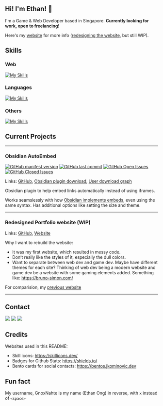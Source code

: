 ## Hi! I'm Ethan! 👋
I'm a Game & Web Developer based in Singapore. **Currently looking for work, open to freelancing!**

Here's my [website](https://gnoxnahte.com) for more info ([redesigning the website](https://gnoxnahte.dev), but still WIP).

## Skills
### Web
[![My Skills](https://skillicons.dev/icons?i=astro,angular,svelte,postgres)](https://skillicons.dev)
### Languages
[![My Skills](https://skillicons.dev/icons?i=js,html,css,ts,cpp,cs)](https://skillicons.dev)
### Others
[![My Skills](https://skillicons.dev/icons?i=unity,obsidian,github)](https://skillicons.dev)

## Current Projects
<hr>

### Obsidian AutoEmbed
[![GitHub manifest version](https://img.shields.io/github/manifest-json/v/gnoxnahte/obsidian-auto-embed)](https://github.com/GnoxNahte/obsidian-auto-embed/releases)
[![GitHub last commit](https://img.shields.io/github/last-commit/gnoxnahte/obsidian-auto-embed)](https://github.com/GnoxNahte/obsidian-auto-embed/commits/main/)
[![GitHub Open Issues](https://img.shields.io/github/issues/gnoxnahte/obsidian-auto-embed)](https://github.com/GnoxNahte/obsidian-auto-embed/issues)
[![GitHub Closed Issues](https://img.shields.io/github/issues-closed/gnoxnahte/obsidian-auto-embed)](https://github.com/GnoxNahte/obsidian-auto-embed/issues?q=is%3Aissue+is%3Aclosed)

Links: [GitHub](https://github.com/GnoxNahte/obsidian-auto-embed), [Obsidian plugin download](https://obsidian.md/plugins?id=auto-embed), [User download graph](https://nevernotmove.github.io/obsidian-stats/plugin/auto-embed)

Obsidian plugin to help embed links automatically instead of using iframes.

Works seamslessly with how [Obsidian implements embeds](https://help.obsidian.md/Editing+and+formatting/Embed+web+pages), even using the same syntax. Has additional options like setting the size and theme.
<hr>

### Redesigned Portfolio website (WIP)
Links: [GitHub](https://github.com/GnoxNahte/portfolio-main), [Website](https://gnoxnahte.dev)

Why I want to rebuild the website:
- It was my first website, which resulted in messy code.
- Don’t really like the styles of it, especially the dull colors.
- Want to separate between web dev and game dev. Maybe have different themes for each site? Thinking of web dev being a modern website and game dev be a website with some gaming elements added. Something like: https://bruno-simon.com/

For comparision, my [previous website](https://gnoxnahte.com)

<hr>

## Contact
[![](https://bentos.jkominovic.dev/api/v1/bento-cards?url=https%3A%2F%2Fx.com%2FGnoxNahteDev&size=square)](https://x.com/GnoxNahteDev)
[![](https://bentos.jkominovic.dev/api/v1/bento-cards?url=gnoxnahte.dev%40gmail.com&size=square)](mailto:gnoxnahte.dev@gmail.com)
[![](https://bentos.jkominovic.dev/api/v1/bento-cards?url=https%3A%2F%2Fwww.linkedin.com%2Fin%2Fethanongsg%2F&size=square)](https://www.linkedin.com/in/ethanongsg/)

## Credits
Websites used in this README:
- Skill icons: https://skillicons.dev/
- Badges for Github Stats: https://shields.io/
- Bento cards for social contacts: https://bentos.jkominovic.dev

## Fun fact
My username, GnoxNahte is my name (Ethan Ong) in reverse, with `x` instead of `<space>`

<!--
**GnoxNahte/GnoxNahte** is a ✨ _special_ ✨ repository because its `README.md` (this file) appears on your GitHub profile.

Here are some ideas to get you started:

- 🔭 I’m currently working on ...
- 🌱 I’m currently learning ...
- 👯 I’m looking to collaborate on ...
- 🤔 I’m looking for help with ...
- 💬 Ask me about ...
- 📫 How to reach me: ...
- 😄 Pronouns: ...
- ⚡ Fun fact: ...
-->

